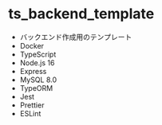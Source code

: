 # ts_backend_template

- バックエンド作成用のテンプレート
- Docker
- TypeScript
- Node.js 16
- Express 
- MySQL 8.0
- TypeORM
- Jest
- Prettier
- ESLint
